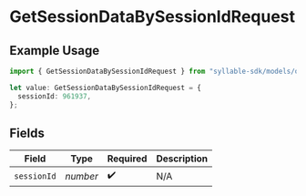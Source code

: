 # GetSessionDataBySessionIdRequest

## Example Usage

```typescript
import { GetSessionDataBySessionIdRequest } from "syllable-sdk/models/operations";

let value: GetSessionDataBySessionIdRequest = {
  sessionId: 961937,
};
```

## Fields

| Field              | Type               | Required           | Description        |
| ------------------ | ------------------ | ------------------ | ------------------ |
| `sessionId`        | *number*           | :heavy_check_mark: | N/A                |